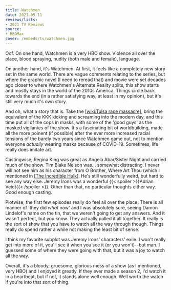 ```yaml
---
title: Watchmen
date: 2021-05-11
reviews/lists:
- 2021 TV Reviews
source:
- HBOMax
cover: /embeds/tv/watchmen.jpg
---
```

Oof. On one hand, Watchmen is a very HBO show. Violence all over the place, blood spraying, nudity (both male and female), language. 

On another hand, it's Watchmen. At first, it feels like a completely new story set in the same world. There are vague comments relating to the series, but where the graphic novel (I need to reread that) and movie were set decades ago closer to where Watchmen's Alternate Reality splits, this show starts and mostly stays in the world of the 2010s America. Things circle back towards the end (in a rather satisfying way, at least in my opinion), but it's still very much it's own story.

And oh, what a story that is. Take the [[wiki:Tulsa race massacre]](), bring the equivalent of the KKK kicking and screaming into the modern day, and this time put all of the cops in masks, with some of the 'good guys' as the masked vigilantes of the show. It's a fascinating bit of worldbuilding, made all the more poinent (if possible) after the ever more increased racial tensions of the barely two years since Watchmen game out, not to mention everyone *actually* wearing masks because of COVID-19. Sometimes, life really does imitate art. 

Castingwise, Regina King was great as Angela Abar/Sister Night and carried much of the show. Tim Blake Nelson was... somewhat distracting. I never will not see him as his character from O Brother, Where Art Thou (which I mentioned in [[The Incredible Hulk]](). He's still wonderfully weird, but hard to see any way else. Jeremy Irons was a wonderful {{< spoiler >}}Adrian Veidt{{< /spoiler >}}. Other than that, no particular thoughts either way. Good enough casting. 

Plotwise, the first few episodes really do feel all over the place. There is all manner of 'they did *what* now' and I was absolutely sure, seeing Damon Lindelof's name on the tin, that we weren't going to get any answers. And it wasn't perfect, but you know. They actually pulled it all together. It really is the sort of show that you have to watch all the way through though. Things really do spend rather a while not making the least bit of sense. 

I think my favorite subplot was Jeremy Irons' characters' exile. I won't really get into more of it, you'll see it when you see it (or you won't)--but man. I guessed some of where they were going with that, but it was a joy to watch all the way. 

Overall, it's a bloody, gruesome, glorious mess of a show (as I mentioned, very HBO) and I enjoyed it greatly. If they ever made a season 2, I'd watch it in a heartbeat, but if not, it stands alone well enough. Well worth the watch if you're into that sort of thing. 